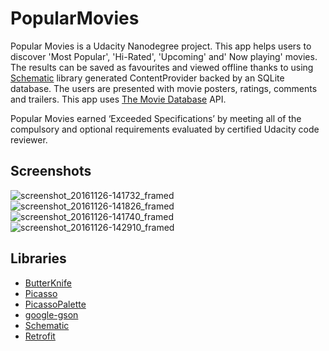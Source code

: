 # PopularMovies
Popular Movies is a Udacity Nanodegree project. This app helps users to discover 'Most Popular', 'Hi-Rated', 'Upcoming' and' Now playing' movies. The results can be saved as favourites and viewed offline thanks to using [Schematic](https://github.com/SimonVT/schematic) library generated ContentProvider backed by an SQLite database. The users are presented with movie posters, ratings, comments and trailers. This app uses [The Movie Database](https://www.themoviedb.org/documentation/api) API.

Popular Movies earned ‘Exceeded Specifications’ by meeting all of the compulsory and optional requirements evaluated by certified Udacity code reviewer.

## Screenshots
![screenshot_20161126-141732_framed](https://cloud.githubusercontent.com/assets/11221832/20640906/f4e2323a-b3e3-11e6-9445-6a7a878ef00e.png)
![screenshot_20161126-141826_framed](https://cloud.githubusercontent.com/assets/11221832/20640907/f4e23c08-b3e3-11e6-87a0-eee0144d8e4c.png)
![screenshot_20161126-141740_framed](https://cloud.githubusercontent.com/assets/11221832/20640905/f4c5f08e-b3e3-11e6-8c9c-42949e9883e2.png)
![screenshot_20161126-142910_framed](https://cloud.githubusercontent.com/assets/11221832/20640986/aab01054-b3e5-11e6-87e7-95c7121896ea.png)
## Libraries
- [ButterKnife](https://github.com/JakeWharton/butterknife)
- [Picasso](http://square.github.io/picasso/)
- [PicassoPalette](https://github.com/florent37/PicassoPalette)
- [google-gson](https://github.com/google/gson)
- [Schematic](https://github.com/SimonVT/schematic)
- [Retrofit](https://github.com/square/retrofit)

